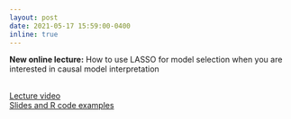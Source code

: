 ```yaml
---
layout: post
date: 2021-05-17 15:59:00-0400
inline: true
---
```


<b>New online lecture:</b> How to use LASSO for model selection when you are interested in causal model interpretation
<br><br>

<a href="https://youtu.be/oDVATVVYOnk" target="_blank">Lecture video</a> <br>
<a href="https://github.com/hstorm/LASSO_model_selection_lecture" target="_blank">Slides and R code examples</a>

